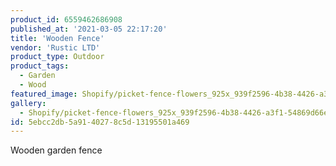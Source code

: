 ```yaml
---
product_id: 6559462686908
published_at: '2021-03-05 22:17:20'
title: 'Wooden Fence'
vendor: 'Rustic LTD'
product_type: Outdoor
product_tags:
  - Garden
  - Wood
featured_image: Shopify/picket-fence-flowers_925x_939f2596-4b38-4426-a3f1-54869d66e877.jpg
gallery:
  - Shopify/picket-fence-flowers_925x_939f2596-4b38-4426-a3f1-54869d66e877-1614983896.jpg
id: 5ebcc2db-5a91-4027-8c5d-13195501a469
---
```

<p>Wooden garden fence</p>